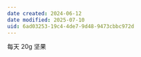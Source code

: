 ```yaml
---
date created: 2024-06-12
date modified: 2025-07-10
uid: 6ad03253-19c4-4de7-9d48-9473cbbc972d
---
```


每天 20g 坚果

<!-- more -->
